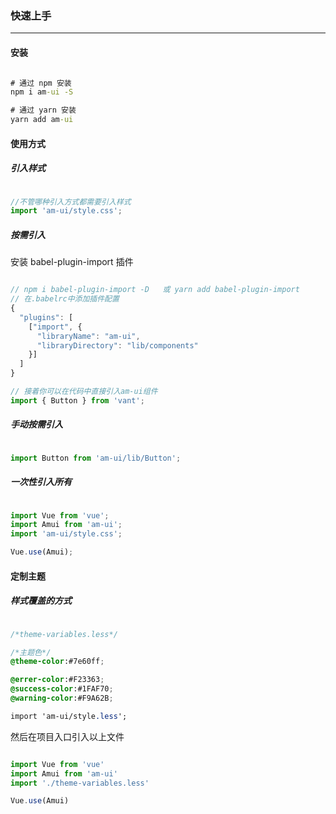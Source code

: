 <!--
 * @Author: Fone丶峰
 * @Date: 2019-10-22 11:32:29
 * @LastEditors: Fone丶峰
 * @LastEditTime: 2020-04-23 13:49:17
 * @Description: msg
 * @Email: qinrifeng@163.com
 * @Github: https://github.com/FoneQinrf
 -->
### 快速上手
---
#### 安装
``` cmd

# 通过 npm 安装
npm i am-ui -S

# 通过 yarn 安装
yarn add am-ui

```
#### 使用方式
##### 引入样式
```javascript

//不管哪种引入方式都需要引入样式
import 'am-ui/style.css';

```
##### 按需引入
安装 babel-plugin-import 插件     
``` javascript

// npm i babel-plugin-import -D   或 yarn add babel-plugin-import 
// 在.babelrc中添加插件配置
{
  "plugins": [
    ["import", {
      "libraryName": "am-ui", 
      "libraryDirectory": "lib/components"
    }]
  ]
}

// 接着你可以在代码中直接引入am-ui组件
import { Button } from 'vant';

```
##### 手动按需引入
``` javascript

import Button from 'am-ui/lib/Button';

```
##### 一次性引入所有
``` javascript

import Vue from 'vue';
import Amui from 'am-ui';
import 'am-ui/style.css';

Vue.use(Amui);

```
#### 定制主题
##### 样式覆盖的方式
``` css

/*theme-variables.less*/

/*主题色*/
@theme-color:#7e60ff;

@errer-color:#F23363;
@success-color:#1FAF70;
@warning-color:#F9A62B;

import 'am-ui/style.less';

```
然后在项目入口引入以上文件
``` javascript

import Vue from 'vue'
import Amui from 'am-ui'
import './theme-variables.less'

Vue.use(Amui)

```